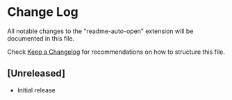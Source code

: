 # Change Log

All notable changes to the "readme-auto-open" extension will be documented in this file.

Check [Keep a Changelog](http://keepachangelog.com/) for recommendations on how to structure this file.

## [Unreleased]

- Initial release